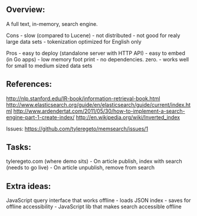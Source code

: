 
Overview:
------------------------------

A full text, in-memory, search engine.

Cons
	- slow (compared to Lucene)
	- not distributed
	- not good for realy large data sets
	- tokenization optimized for English only

Pros
	- easy to deploy (standalone server with HTTP API)
	- easy to embed (in Go apps)
	- low memory foot print
	- no dependencies. zero.
	- works well for small to medium sized data sets


References:
------------------------------
http://nlp.stanford.edu/IR-book/information-retrieval-book.html
http://www.elasticsearch.org/guide/en/elasticsearch/guide/current/index.html
http://www.ardendertat.com/2011/05/30/how-to-implement-a-search-engine-part-1-create-index/
http://en.wikipedia.org/wiki/Inverted_index

Issues:
https://github.com/tyleregeto/memsearch/issues/1


Tasks:
------------------------------

tyleregeto.com (where demo sits)
	- On article publish, index with search (needs to go live)
	- On article unpublish, remove from search

Extra ideas:
--------------------------------

JavaScript query interface that works offline
	- loads JSON index
	- saves for offline accessibility
	- JavaScript lib that makes search accessible offline